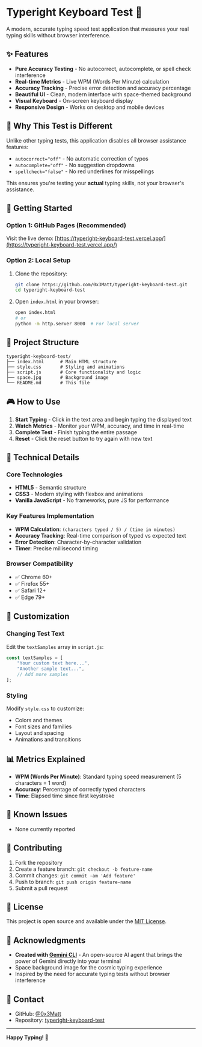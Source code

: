 # Typeright Keyboard Test 🚀

A modern, accurate typing speed test application that measures your real typing skills without browser interference.



## ✨ Features

- **Pure Accuracy Testing** - No autocorrect, autocomplete, or spell check interference
- **Real-time Metrics** - Live WPM (Words Per Minute) calculation
- **Accuracy Tracking** - Precise error detection and accuracy percentage
- **Beautiful UI** - Clean, modern interface with space-themed background
- **Visual Keyboard** - On-screen keyboard display
- **Responsive Design** - Works on desktop and mobile devices

## 🎯 Why This Test is Different

Unlike other typing tests, this application disables all browser assistance features:
- `autocorrect="off"` - No automatic correction of typos
- `autocomplete="off"` - No suggestion dropdowns
- `spellcheck="false"` - No red underlines for misspellings

This ensures you're testing your **actual** typing skills, not your browser's assistance.

## 🚀 Getting Started

### Option 1: GitHub Pages (Recommended)
Visit the live demo: [https://typeright-keyboard-test.vercel.app/](https://typeright-keyboard-test.vercel.app/)

### Option 2: Local Setup
1. Clone the repository:
   ```bash
   git clone https://github.com/0x3Matt/typeright-keyboard-test.git
   cd typeright-keyboard-test
   ```

2. Open `index.html` in your browser:
   ```bash
   open index.html
   # or
   python -m http.server 8000  # For local server
   ```

## 📁 Project Structure

```
typeright-keyboard-test/
├── index.html      # Main HTML structure
├── style.css       # Styling and animations
├── script.js       # Core functionality and logic
├── space.jpg       # Background image
└── README.md       # This file
```

## 🎮 How to Use

1. **Start Typing** - Click in the text area and begin typing the displayed text
2. **Watch Metrics** - Monitor your WPM, accuracy, and time in real-time
3. **Complete Test** - Finish typing the entire passage
4. **Reset** - Click the reset button to try again with new text

## 🔧 Technical Details

### Core Technologies
- **HTML5** - Semantic structure
- **CSS3** - Modern styling with flexbox and animations
- **Vanilla JavaScript** - No frameworks, pure JS for performance

### Key Features Implementation
- **WPM Calculation**: `(characters typed / 5) / (time in minutes)`
- **Accuracy Tracking**: Real-time comparison of typed vs expected text
- **Error Detection**: Character-by-character validation
- **Timer**: Precise millisecond timing

### Browser Compatibility
- ✅ Chrome 60+
- ✅ Firefox 55+
- ✅ Safari 12+
- ✅ Edge 79+

## 🎨 Customization

### Changing Test Text
Edit the `textSamples` array in `script.js`:
```javascript
const textSamples = [
    "Your custom text here...",
    "Another sample text...",
    // Add more samples
];
```

### Styling
Modify `style.css` to customize:
- Colors and themes
- Font sizes and families
- Layout and spacing
- Animations and transitions

## 📊 Metrics Explained

- **WPM (Words Per Minute)**: Standard typing speed measurement (5 characters = 1 word)
- **Accuracy**: Percentage of correctly typed characters
- **Time**: Elapsed time since first keystroke

## 🐛 Known Issues

- None currently reported

## 🤝 Contributing

1. Fork the repository
2. Create a feature branch: `git checkout -b feature-name`
3. Commit changes: `git commit -am 'Add feature'`
4. Push to branch: `git push origin feature-name`
5. Submit a pull request

## 📝 License

This project is open source and available under the [MIT License](LICENSE).

## 🙏 Acknowledgments

- **Created with [Gemini CLI](https://github.com/google-gemini/gemini-cli/)** - An open-source AI agent that brings the power of Gemini directly into your terminal
- Space background image for the cosmic typing experience
- Inspired by the need for accurate typing tests without browser interference

## 📧 Contact

- GitHub: [@0x3Matt](https://github.com/0x3Matt)
- Repository: [typeright-keyboard-test](https://github.com/0x3Matt/typeright-keyboard-test)

---

**Happy Typing! 🚀**

